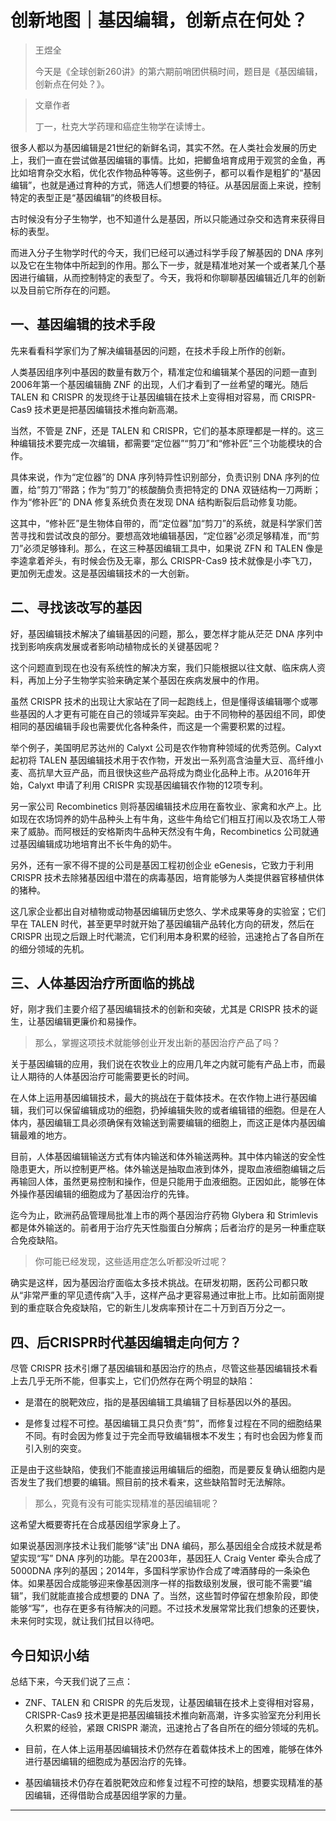 # 创新地图｜基因编辑，创新点在何处？

> 王煜全
> 
> 今天是《全球创新260讲》的第六期前哨团供稿时间，题目是《基因编辑，创新点在何处？》。

> 文章作者
> 
> 丁一，杜克大学药理和癌症生物学在读博士。

很多人都以为基因编辑是21世纪的新鲜名词，其实不然。在人类社会发展的历史上，我们一直在尝试做基因编辑的事情。比如，把鲫鱼培育成用于观赏的金鱼，再比如培育杂交水稻，优化农作物品种等等。这些例子，都可以看作是粗犷的“基因编辑”，也就是通过育种的方式，筛选人们想要的特征。从基因层面上来说，控制特定的表型正是“基因编辑”的终极目标。

古时候没有分子生物学，也不知道什么是基因，所以只能通过杂交和选育来获得目标的表型。

而进入分子生物学时代的今天，我们已经可以通过科学手段了解基因的 DNA 序列以及它在生物体中所起到的作用。那么下一步，就是精准地对某一个或者某几个基因进行编辑，从而控制特定的表型了。今天，我将和你聊聊基因编辑近几年的创新以及目前它所存在的问题。

## 一、基因编辑的技术手段

先来看看科学家们为了解决编辑基因的问题，在技术手段上所作的创新。

人类基因组序列中基因的数量有数万个，精准定位和编辑某个基因的问题一直到2006年第一个基因编辑酶 ZNF 的出现，人们才看到了一丝希望的曙光。随后 TALEN 和 CRISPR 的发现终于让基因编辑在技术上变得相对容易，而 CRISPR-Cas9 技术更是把基因编辑技术推向新高潮。

当然，不管是 ZNF，还是 TALEN 和 CRISPR，它们的基本原理都是一样的。这三种编辑技术要完成一次编辑，都需要“定位器”“剪刀”和“修补匠”三个功能模块的合作。

具体来说，作为“定位器”的 DNA 序列特异性识别部分，负责识别 DNA 序列的位置，给“剪刀”带路；作为“剪刀”的核酸酶负责把特定的 DNA 双链结构一刀两断；作为“修补匠”的 DNA 修复系统负责在发现 DNA 结构断裂后启动修复功能。

这其中，“修补匠”是生物体自带的，而“定位器”加“剪刀”的系统，就是科学家们苦苦寻找和尝试改良的部分。要想高效地编辑基因，“定位器”必须足够精准，而“剪刀”必须足够锋利。那么，在这三种基因编辑工具中，如果说 ZFN 和 TALEN 像是李逵拿着斧头，有时候会伤及无辜，那么 CRISPR-Cas9 技术就像是小李飞刀，更加例无虚发。这是基因编辑技术的一大创新。

## 二、寻找该改写的基因

好，基因编辑技术解决了编辑基因的问题，那么，要怎样才能从茫茫 DNA 序列中找到影响疾病发展或者影响动植物成长的关键基因呢？

这个问题直到现在也没有系统性的解决方案，我们只能根据以往文献、临床病人资料，再加上分子生物学实验来确定某个基因在疾病发展中的作用。

虽然 CRISPR 技术的出现让大家站在了同一起跑线上，但是懂得该编辑哪个或哪些基因的人才更有可能在自己的领域异军突起。由于不同物种的基因组不同，即使相同的基因编辑手段也需要优化各种条件，而这是一个需要积累的过程。

举个例子，美国明尼苏达州的 Calyxt 公司是农作物育种领域的优秀范例。Calyxt 起初将 TALEN 基因编辑技术用于农作物，开发出一系列高含油量大豆、高纤维小麦、高抗旱大豆产品，而且很快这些产品将成为商业化品种上市。从2016年开始，Calyxt 申请了利用 CRISPR 实现基因编辑农作物的12项专利。

另一家公司 Recombinetics 则将基因编辑技术应用在畜牧业、家禽和水产上。比如现在农场饲养的奶牛品种头上有牛角，这些牛角给它们相互打闹以及农场工人带来了威胁。而阿根廷的安格斯肉牛品种天然没有牛角，Recombinetics 公司就通过基因编辑成功地培育出不长牛角的奶牛。

另外，还有一家不得不提的公司是基因工程初创企业 eGenesis，它致力于利用 CRISPR 技术去除猪基因组中潜在的病毒基因，培育能够为人类提供器官移植供体的猪种。

这几家企业都出自对植物或动物基因编辑历史悠久、学术成果等身的实验室；它们早在 TALEN 时代，甚至更早时就开始了基因编辑产品转化方向的研发，然后在 CRISPR 出现之后跟上时代潮流，它们利用本身积累的经验，迅速抢占了各自所在的细分领域的先机。

## 三、人体基因治疗所面临的挑战

好，刚才我们主要介绍了基因编辑技术的创新和突破，尤其是 CRISPR 技术的诞生，让基因编辑更廉价和易操作。

> 那么，掌握这项技术就能够创业开发出新的基因治疗产品了吗？

关于基因编辑的应用，我们说在农牧业上的应用几年之内就可能有产品上市，而最让人期待的人体基因治疗可能需要更长的时间。

在人体上运用基因编辑技术，最大的挑战在于载体技术。在农作物上进行基因编辑，我们可以保留编辑成功的细胞，扔掉编辑失败的或者编辑错的细胞。但是在人体内，基因编辑工具必须确保有效输送到需要编辑的细胞上，而这正是体内基因编辑最难的地方。

目前，人体基因编辑输送方式有体内输送和体外输送两种。其中体内输送的安全性隐患更大，所以控制更严格。体外输送是抽取血液到体外，提取血液细胞编辑之后再输回人体，虽然更易控制和操作，但是只能用于血液细胞。正因如此，能够在体外操作基因编辑的细胞成为了基因治疗的先锋。

迄今为止，欧洲药品管理局批准上市的两个基因治疗药物 Glybera 和 Strimlevis 都是体外输送的。前者用于治疗先天性脂蛋白分解病；后者治疗的是另一种重症联合免疫缺陷。

> 你可能已经发现，这些适用症怎么听都没听过呢？

确实是这样，因为基因治疗面临太多技术挑战。在研发初期，医药公司都只敢从“非常严重的罕见遗传病”入手，这样产品才更容易通过审批上市。比如前面刚提到的重症联合免疫缺陷，它的新生儿发病率预计在二十万到百万分之一。

## 四、后CRISPR时代基因编辑走向何方？

尽管 CRISPR 技术引爆了基因编辑和基因治疗的热点，尽管这些基因编辑技术看上去几乎无所不能，但事实上，它们仍然存在两个明显的缺陷：

* 是潜在的脱靶效应，指的是基因编辑工具编辑了目标基因以外的基因。

* 是修复过程不可控。基因编辑工具只负责“剪”，而修复过程在不同的细胞结果不同。有时会因为修复过于完全而导致编辑根本不发生；有时也会因为修复而引入别的突变。

正是由于这些缺陷，使我们不能直接运用编辑后的细胞，而是要反复确认细胞内是否发生了我们想要的编辑。照目前的技术看来，这些缺陷暂时无法解除。

> 那么，究竟有没有可能实现精准的基因编辑呢？

这希望大概要寄托在合成基因组学家身上了。

如果说基因测序技术让我们能够“读”出 DNA 编码，那么基因组全合成技术就是希望实现“写” DNA 序列的功能。早在2003年，基因狂人 Craig Venter 牵头合成了 5000DNA 序列的基因；2014年，多国科学家协作合成了啤酒酵母的一条染色体。如果基因合成能够迎来像基因测序一样的指数级别发展，很可能不需要“编辑”，我们就能直接合成想要的 DNA 了。当然，这些暂时停留在想象阶段，即使能够“写”，也存在更多有待解决的问题。不过技术发展常常比我们想象的还要快，未来何时实现，就让我们拭目以待吧。

## 今日知识小结

总结下来，今天我们说了三点：

* ZNF、TALEN 和 CRISPR 的先后发现，让基因编辑在技术上变得相对容易，CRISPR-Cas9 技术更是把基因编辑技术推向新高潮，许多实验室充分利用长久积累的经验，紧跟 CRISPR 潮流，迅速抢占了各自所在的细分领域的先机。

* 目前，在人体上运用基因编辑技术仍然存在着载体技术上的困难，能够在体外进行基因编辑的细胞成为基因治疗的先锋。

* 基因编辑技术仍存在着脱靶效应和修复过程不可控的缺陷，想要实现精准的基因编辑，还得借助合成基因组学家的力量。

---
